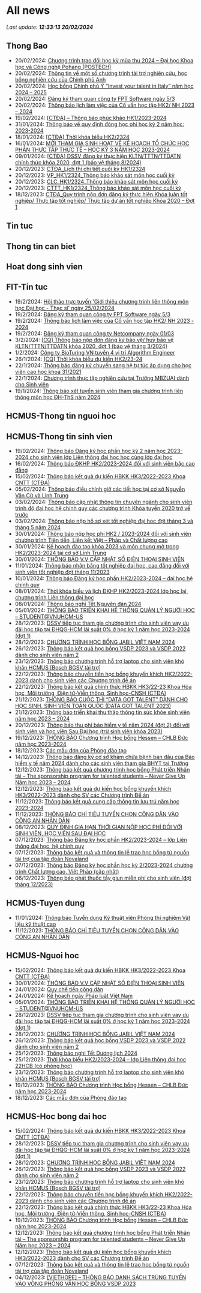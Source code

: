# All news
_Last update: **12:33:13 20/02/2024**_
## Thong Bao
* 20/02/2024: [Chương trình trao đổi học kỳ mùa thu 2024 – Đại học Khoa học và Công nghệ Pohang (POSTECH)](https://www.ctda.hcmus.edu.vn/vi/2024/02/chuong-trinh-trao-doi-hoc-ky-mua-thu-2024-dai-hoc-khoa-hoc-va-cong-nghe-pohang-postech/)
* 20/02/2024: [Thông tin về một số chương trình tài trợ nghiên cứu, học bổng nghiên cứu của Chính phủ Anh](https://www.ctda.hcmus.edu.vn/vi/2024/02/thong-tin-ve-mot-so-chuong-trinh-tai-tro-nghien-cuu-hoc-bong-nghien-cuu-cua-chinh-phu-anh/)
* 20/02/2024: [Học bổng Chính phủ Ý “Invest your talent in Italy” năm học 2024 – 2025](https://www.ctda.hcmus.edu.vn/vi/2024/02/hoc-bong-chinh-phu-y-invest-your-talent-in-italy-nam-hoc-2024-2025/)
* 20/02/2024: [Đăng ký tham quan công ty FPT Software ngày 5/3](https://www.ctda.hcmus.edu.vn/vi/2024/02/dang-ky-tham-quan-cong-ty-fpt-software-ngay-5-3/)
* 20/02/2024: [Thông báo lịch làm việc của Cố vấn học tập HK2/ NH 2023 – 2024](https://www.ctda.hcmus.edu.vn/vi/2024/02/thong-bao-lich-lam-viec-cua-co-van-hoc-tap-hk2-nh-2023-2024/)
* 19/02/2024: [[CTĐA] – Thông báo phúc khảo HK1/2023-2024](https://www.ctda.hcmus.edu.vn/vi/2024/02/ctda-thong-bao-phuc-khao-hk1-2023-2024/)
* 31/01/2024: [Thông báo về quy định đóng học phí học kỳ 2 năm học: 2023-2024](https://www.ctda.hcmus.edu.vn/vi/2024/01/thong-bao-ve-quy-dinh-dong-hoc-phi-hoc-ky-2-nam-hoc-2023-2024/)
* 18/01/2024: [[CTĐA] Thời khóa biểu HK2/2324](https://www.ctda.hcmus.edu.vn/vi/2024/01/ctda-thoi-khoa-bieu-hk2-2324/)
* 16/01/2024: [MỜI THAM GIA SINH HOẠT VỀ KẾ HOẠCH TỔ CHỨC HỌC PHẦN THỰC TẬP THỰC TẾ – HỌC KỲ 3 NĂM HỌC 2023-2024](https://www.ctda.hcmus.edu.vn/vi/2024/01/moi-tham-gia-sinh-hoat-ve-ke-hoach-to-chuc-hoc-phan-thuc-tap-thuc-te-hoc-ky-3-nam-hoc-2023-2024/)
* 09/01/2024: [[CTĐA] DSSV đăng ký thực hiện KLTN/TTTN/TTDATN chính thức khóa 2020, đợt 1 (bảo vệ tháng 8/2024)](https://www.ctda.hcmus.edu.vn/vi/2024/01/ctda-dssv-nop-don-dang-ky-thuc-hien-kltn-tttn-ttdatn-khoa-2020-dot-1-bao-ve-thang-8-2024/)
* 20/12/2023: [CTĐA_Lịch thi chi tiết cuối kỳ HK1/2324](https://www.ctda.hcmus.edu.vn/vi/2023/12/ctda_lich-thi-chi-tiet-cuoi-ky-hk1-2324/)
* 20/12/2023: [VP_HK1/2324_Thông báo khảo sát môn học cuối kỳ](https://www.ctda.hcmus.edu.vn/vi/2023/12/vp_hk1-2324_thong-bao-khao-sat-mon-hoc-cuoi-ky/)
* 20/12/2023: [CLC_HK1/2324_Thông báo khảo sát môn học cuối kỳ](https://www.ctda.hcmus.edu.vn/vi/2023/12/clc_hk1-2324_thong-bao-khao-sat-mon-hoc-cuoi-ky/)
* 20/12/2023: [CTTT_HK1/2324_Thông báo khảo sát môn học cuối kỳ](https://www.ctda.hcmus.edu.vn/vi/2023/12/cttt_hk1-2324_thong-bao-khao-sat-mon-hoc-cuoi-ky/)
* 18/12/2023: [CTĐA_Quy trình nộp đơn đăng ký thực hiện Khóa luận tốt nghiệp/ Thực tập tốt nghiệp/ Thực tập dự án tốt nghiệp Khóa 2020 – Đợt 1](https://www.ctda.hcmus.edu.vn/vi/2023/12/ctda_quy-trinh-nop-don-dang-ky-thuc-hien-khoa-luan-tot-nghiep-thuc-tap-tot-nghiep-thuc-tap-du-an-tot-nghiep-khoa-2020-dot-1/)
## Tin tuc
## Thong tin can biet
## Hoat dong sinh vien
## FIT-Tin tuc
* 19/2/2024: [Hội thảo trực tuyến 'Giới thiệu chương trình liên thông môn học Đại học - Thạc sĩ' ngày 25/02/2024](https://www.fit.hcmus.edu.vn/vn/Default.aspx?tabid=292&newsid=15973)
* 19/2/2024: [Đăng ký tham quan công ty FPT Software ngày 5/3](https://www.fit.hcmus.edu.vn/vn/Default.aspx?tabid=292&newsid=15967)
* 19/2/2024: [Thông báo lịch làm việc của Cố vấn học tập HK2/ NH 2023 - 2024](https://www.fit.hcmus.edu.vn/vn/Default.aspx?tabid=292&newsid=15966)
* 19/2/2024: [Đăng ký tham quan công ty Netcompany ngày 01/03](https://www.fit.hcmus.edu.vn/vn/Default.aspx?tabid=292&newsid=15965)
* 3/2/2024: [[CQ] Thông báo nộp đơn đăng ký bảo vệ/ huỷ bảo vệ KLTN/TTTN/TTDATN khóa 2020, đợt 1 (bảo vệ tháng 3/2024)](https://www.fit.hcmus.edu.vn/vn/Default.aspx?tabid=292&newsid=15947)
* 1/2/2024: [Công ty BioTuring VN tuyển 4 vị trí Algorithm Engineer](https://www.fit.hcmus.edu.vn/vn/Default.aspx?tabid=292&newsid=15937)
* 26/1/2024: [[CQ] Thời khóa biểu dự kiến HK2/23-24](https://www.fit.hcmus.edu.vn/vn/Default.aspx?tabid=292&newsid=15924)
* 22/1/2024: [Thông báo đăng ký chuyển sang hệ tự túc áp dụng cho học viên cao học khoá 31/2021](https://www.fit.hcmus.edu.vn/vn/Default.aspx?tabid=292&newsid=15919)
* 22/1/2024: [Chương trình thực tập nghiên cứu tại Trường MBZUAI dành cho Sinh viên](https://www.fit.hcmus.edu.vn/vn/Default.aspx?tabid=292&newsid=15917)
* 19/1/2024: [Thông báo xét tuyển sinh viên tham gia chương trình liên thông môn học ĐH-ThS năm 2024](https://www.fit.hcmus.edu.vn/vn/Default.aspx?tabid=292&newsid=15914)
## HCMUS-Thong tin nguoi hoc
## HCMUS-Thong tin sinh vien
* 19/02/2024: [Thông báo Đăng ký học phần học kỳ 2 năm học 2023-2024 cho sinh viên lớp Liên thông đại học học cùng lớp đại học](https://hcmus.edu.vn/thong-bao-dang-ky-hoc-phan-hoc-ky-2-nam-hoc-2023-2024-cho-sinh-vien-lop-lien-thong-dai-hoc-hoc-cung-lop-dai-hoc/)
* 16/02/2024: [Thông báo ĐKHP HK2/2023-2024 đối với sinh viên bậc cao đẳng](https://hcmus.edu.vn/thong-bao-dkhp-hk2-2023-2024-doi-voi-sinh-vien-bac-cao-dang/)
* 15/02/2024: [Thông báo kết quả dự kiến HBKK HK3/2022-2023 Khoa CNTT (CTĐA)](https://hcmus.edu.vn/thong-bao-ket-qua-du-kien-hbkk-hk3-2022-2023-khoa-cntt-ctda/)
* 05/02/2024: [Thông báo điều chỉnh giờ các tiết học tại cơ sở Nguyễn Văn Cừ và Linh Trung](https://hcmus.edu.vn/thong-bao-dieu-chinh-gio-cac-tiet-hoc-tai-co-so-nguyen-van-cu-va-linh-trung/)
* 03/02/2024: [Thông báo cập nhật thông tin chuyên ngành cho sinh viên trình độ đại học hệ chính quy các chương trình Khóa tuyển 2020 trở về trước](https://hcmus.edu.vn/thong-bao-cap-nhat-thong-tin-chuyen-nganh-cho-sinh-vien-trinh-do-dai-hoc-he-chinh-quy-cac-chuong-trinh-khoa-tuyen-2020-tro-ve-truoc/)
* 03/02/2024: [Thông báo nộp hồ sơ xét tốt nghiệp đại hoc đợt tháng 3 và tháng 5 năm 2024](https://hcmus.edu.vn/thong-bao-nop-ho-so-xet-tot-nghiep-dai-hoc-dot-thang-3-va-thang-5-nam-2024/)
* 30/01/2024: [Thông báo nộp học phí HK2 / 2023-2024 đối với sinh viên chương trình Tiên tiến, Liên kết Việt – Pháp và Chất lượng cao](https://hcmus.edu.vn/thong-bao-nop-hoc-phi-hk2-2023-2024-doi-voi-sinh-vien-chuong-trinh-tien-tien-lien-ket-viet-phap-va-chat-luong-cao/)
* 30/01/2024: [Kế hoạch đào tạo khóa 2023 và môn chung mở trong HK2/2023-2024 tại cơ sở Linh Trung](https://hcmus.edu.vn/ke-hoach-dao-tao-khoa-2023-va-mon-chung-mo-trong-hk2-2023-2024-tai-co-so-linh-trung/)
* 30/01/2024: [THÔNG BÁO V.V CẬP NHẬT SỐ ĐIỆN THOẠI SINH VIÊN](https://hcmus.edu.vn/thong-bao-v-v-cap-nhat-so-dien-thoai-sinh-vien/)
* 11/01/2024: [Thông báo nhận bằng tốt nghiệp đại học, cao đẳng đối với sinh viên tốt nghiệp đợt tháng 11/2023](https://hcmus.edu.vn/thong-bao-nhan-bang-tot-nghiep-dai-hoc-cao-dang-doi-voi-sinh-vien-tot-nghiep-dot-thang-11-2023/)
* 10/01/2024: [Thông báo Đăng ký học phần HK2/2023-2024 – đại học hệ chính quy](https://hcmus.edu.vn/thong-bao-dang-ky-hoc-phan-hk2-2023-2024-dai-hoc-he-chinh-quy/)
* 08/01/2024: [Thời khóa biểu và lịch ĐKHP HK2/2023-2024 lớp học lại, chương trình Liên thông đại học](https://hcmus.edu.vn/thoi-khoa-bieu-va-lich-dkhp-hk2-2023-2024-lop-hoc-lai-chuong-trinh-lien-thong-dai-hoc/)
* 08/01/2024: [Thông báo nghỉ Tết Nguyên đán 2024](https://hcmus.edu.vn/thong-bao-nghi-tet-nguyen-dan-2024/)
* 05/01/2024: [THÔNG BÁO TRIỂN KHAI HỆ THỐNG QUẢN LÝ NGƯỜI HỌC – STUDENT@VNUHCM-US](https://hcmus.edu.vn/thong-bao-trien-khai-he-thong-quan-ly-nguoi-hoc-studentvnuhcm-us/)
* 28/12/2023: [DSSV tiếp tục tham gia chương trình cho sinh viên vay ưu đãi học tập tại ĐHQG-HCM lãi suất 0% ở học kỳ 1 năm học 2023-2024 (đợt 1)](https://hcmus.edu.vn/dssv-tiep-tuc-tham-gia-chuong-trinh-cho-sinh-vien-vay-uu-dai-hoc-tap-tai-dhqg-hcm-lai-suat-0-o-hoc-ky-1-nam-hoc-2023-2024-dot-1/)
* 28/12/2023: [CHƯƠNG TRÌNH HỌC BỔNG JABIL VIỆT NAM 2024](https://hcmus.edu.vn/chuong-trinh-hoc-bong-jabil-viet-nam-2024/)
* 26/12/2023: [Thông báo kết quả học bổng VSDP 2023 và VSDP 2022 dành cho sinh viên năm 2](https://hcmus.edu.vn/thong-bao-ket-qua-hoc-bong-vsdp-2023-va-vsdp-2022-danh-cho-sinh-vien-nam-2/)
* 23/12/2023: [Thông báo chương trình hỗ trợ laptop cho sinh viên khó khăn HCMUS [Bosch BGSV tài trợ]](https://hcmus.edu.vn/thong-bao-chuong-trinh-ho-tro-laptop-cho-sinh-vien-kho-khan-hcmus-bosch-bgsv-tai-tro/)
* 22/12/2023: [Thông báo chuyển tiền học bổng khuyến khích HK2/2022-2023 dành cho sinh viên các Chương trình đề án](https://hcmus.edu.vn/thong-bao-chuyen-tien-hoc-bong-khuyen-khich-hk-2022-2022-danh-cho-sinh-vien-chuong-trinh-de-an/)
* 22/12/2023: [Thông báo kết quả chính thức HBKK HK3/22-23 Khoa Hóa học, Môi trường, Điện tử-Viễn thông, Sinh học-CNSH (CTĐA)](https://hcmus.edu.vn/thong-bao-ket-qua-chinh-thuc-hbkk-hk3-22-23-khoa-hoa-hoc-moi-truong-dien-tu-vien-thong-sinh-hoc-cnsh-ctda/)
* 21/12/2023: [THÔNG BÁO CUỘC THI “DATA GOT TALENT” DÀNH CHO HỌC SINH, SINH VIÊN TOÀN QUỐC (DATA GOT TALENT 2023)](https://hcmus.edu.vn/thong-bao-cuoc-thi-data-got-talent-danh-cho-hoc-sinh-sinh-vien-toan-quoc-data-got-talent-2023/)
* 21/12/2023: [Thông báo triển khai thu thập thông tin sức khỏe sinh viên năm học 2023 – 2024](https://hcmus.edu.vn/thong-bao-trien-khai-thu-thap-thong-tin-suc-khoe-sinh-vien-nam-hoc-2023-2024/)
* 20/12/2023: [Thông báo thu phí bảo hiểm y tế năm 2024 (đợt 2) đối với sinh viên và học viên Sau Đại học (trừ sinh viên khóa 2023)](https://hcmus.edu.vn/40210-2/)
* 19/12/2023: [THÔNG BÁO Chương trình Học bổng Hessen – CHLB Đức năm học 2023-2024](https://hcmus.edu.vn/thong-bao-chuong-trinh-hoc-bong-hessen-chlb-duc-nam-hoc-2023-2024/)
* 18/12/2023: [Các mẫu đơn của Phòng đào tạo](https://hcmus.edu.vn/cac-mau-don-cua-phong-dao-tao/)
* 14/12/2023: [Thông báo đăng ký cơ sở khám chữa bệnh ban đầu của Bảo hiểm y tế năm 2024 dành cho các sinh viên tham gia BHYT tại Trường](https://hcmus.edu.vn/thong-bao-dang-ky-co-so-kham-chua-benh-ban-dau-cua-bao-hiem-y-te-nam-2024-danh-cho-cac-sinh-vien-tham-gia-bhyt-tai-truong/)
* 12/12/2023: [Thông báo kết quả chương trình học bổng Phát triển Nhân tài – The sponsorship program for talented students – Never Give Up Năm học 2023 – 2024](https://hcmus.edu.vn/thong-bao-ket-qua-chuong-trinh-hoc-bong-phat-trien-nhan-tai-the-sponsorship-program-for-talented-students-never-give-up-nam-hoc-2023-2024/)
* 12/12/2023: [Thông báo kết quả dự kiến học bổng khuyến khích HK3/2022-2023 dành cho SV các Chương trình Đề án](https://hcmus.edu.vn/thong-bao-ket-qua-du-kien-hoc-bong-khuyen-khich-hk3-202-2023-danh-cho-sv-chuong-trinh-de-an/)
* 11/12/2023: [Thông báo kết quả cung cấp thông tin lưu trú năm học 2023-2024](https://hcmus.edu.vn/thong-bao-ket-qua-cung-cap-thong-tin-luu-tru-nam-hoc-2023-2024/)
* 11/12/2023: [THÔNG BÁO CHỈ TIÊU TUYỂN CHỌN CÔNG DÂN VÀO CÔNG AN NHÂN DÂN](https://hcmus.edu.vn/thong-bao-chi-tieu-tuyen-chon-cong-dan-vao-cong-an-nhan-dan/)
* 08/12/2023: [QUY ĐỊNH GIA HẠN THỜI GIAN NỘP HỌC PHÍ ĐỐI VỚI SINH VIÊN, HỌC VIÊN SAU ĐẠI HỌC](https://hcmus.edu.vn/quy-dinh-gia-han-thoi-gian-nop-hoc-phi-doi-voi-sinh-vien-hoc-vien-sau-dai-hoc-2/)
* 07/12/2023: [Thông báo Đăng ký học phần HK2/2023-2024 – lớp Liên thông đại học, hệ chính quy](https://hcmus.edu.vn/thong-bao-dang-ky-hoc-phan-hk2-2023-2024-lop-lien-thong-dai-hoc-he-chinh-quy/)
* 07/12/2023: [Thông báo kết quả và thông tin lễ trao học bổng từ nguồn tài trợ của tập đoàn Novaland](https://hcmus.edu.vn/thong-bao-ket-qua-va-thong-tin-le-trao-hoc-bong-tu-nguon-tai-tro-cua-tap-doan-novaland/)
* 07/12/2023: [Thông báo Đăng ký học phần học kỳ 2/2023-2024 chương trình Chất lượng cao, Việt Pháp (cập nhật)](https://hcmus.edu.vn/thong-bao-dang-ky-hoc-phan-hoc-ky-2-2023-2024-chuong-trinh-chat-luong-cao-viet-phap-cap-nhat-moi/)
* 06/12/2023: [Thông báo phát thuốc tẩy giun miễn phí cho sinh viên (đợt tháng 12/2023)](https://hcmus.edu.vn/thong-bao-phat-thuoc-tay-giun-mien-phi-cho-sinh-vien-dot-thang-12-2023/)
## HCMUS-Tuyen dung
* 11/01/2024: [Thông báo Tuyển dụng Kỹ thuật viên Phòng thí nghiệm Vật liệu kỹ thuật cao](https://hcmus.edu.vn/thong-bao-tuyen-dung-ky-thuat-vien-phong-thi-nghiem-vat-lieu-ky-thuat-cao/)
* 11/12/2023: [THÔNG BÁO CHỈ TIÊU TUYỂN CHỌN CÔNG DÂN VÀO CÔNG AN NHÂN DÂN](https://hcmus.edu.vn/thong-bao-chi-tieu-tuyen-chon-cong-dan-vao-cong-an-nhan-dan/)
## HCMUS-Nguoi hoc
* 15/02/2024: [Thông báo kết quả dự kiến HBKK HK3/2022-2023 Khoa CNTT (CTĐA)](https://hcmus.edu.vn/thong-bao-ket-qua-du-kien-hbkk-hk3-2022-2023-khoa-cntt-ctda/)
* 30/01/2024: [THÔNG BÁO V.V CẬP NHẬT SỐ ĐIỆN THOẠI SINH VIÊN](https://hcmus.edu.vn/thong-bao-v-v-cap-nhat-so-dien-thoai-sinh-vien/)
* 24/01/2024: [Quy chế tiếp công dân](https://hcmus.edu.vn/quy-che-tiep-cong-dan/)
* 24/01/2024: [Kế hoạch ngày Pháp luật Việt Nam](https://hcmus.edu.vn/ke-hoach-ngay-phap-luat-viet-nam/)
* 05/01/2024: [THÔNG BÁO TRIỂN KHAI HỆ THỐNG QUẢN LÝ NGƯỜI HỌC – STUDENT@VNUHCM-US](https://hcmus.edu.vn/thong-bao-trien-khai-he-thong-quan-ly-nguoi-hoc-studentvnuhcm-us/)
* 28/12/2023: [DSSV tiếp tục tham gia chương trình cho sinh viên vay ưu đãi học tập tại ĐHQG-HCM lãi suất 0% ở học kỳ 1 năm học 2023-2024 (đợt 1)](https://hcmus.edu.vn/dssv-tiep-tuc-tham-gia-chuong-trinh-cho-sinh-vien-vay-uu-dai-hoc-tap-tai-dhqg-hcm-lai-suat-0-o-hoc-ky-1-nam-hoc-2023-2024-dot-1/)
* 28/12/2023: [CHƯƠNG TRÌNH HỌC BỔNG JABIL VIỆT NAM 2024](https://hcmus.edu.vn/chuong-trinh-hoc-bong-jabil-viet-nam-2024/)
* 26/12/2023: [Thông báo kết quả học bổng VSDP 2023 và VSDP 2022 dành cho sinh viên năm 2](https://hcmus.edu.vn/thong-bao-ket-qua-hoc-bong-vsdp-2023-va-vsdp-2022-danh-cho-sinh-vien-nam-2/)
* 25/12/2023: [Thông báo nghỉ Tết Dương lịch 2024](https://hcmus.edu.vn/thong-bao-nghi-tet-duong-lich-2024/)
* 25/12/2023: [Thời khóa biểu HK2/2023-2024 – lớp Liên thông đại học 22HCB (có phòng học)](https://hcmus.edu.vn/thoi-khoa-bieu-hk2-2023-2024-lop-lien-thong-dai-hoc-22hcb-co-phong-hoc/)
* 23/12/2023: [Thông báo chương trình hỗ trợ laptop cho sinh viên khó khăn HCMUS [Bosch BGSV tài trợ]](https://hcmus.edu.vn/thong-bao-chuong-trinh-ho-tro-laptop-cho-sinh-vien-kho-khan-hcmus-bosch-bgsv-tai-tro/)
* 19/12/2023: [THÔNG BÁO Chương trình Học bổng Hessen – CHLB Đức năm học 2023-2024](https://hcmus.edu.vn/thong-bao-chuong-trinh-hoc-bong-hessen-chlb-duc-nam-hoc-2023-2024/)
* 18/12/2023: [Các mẫu đơn của Phòng đào tạo](https://hcmus.edu.vn/cac-mau-don-cua-phong-dao-tao/)
## HCMUS-Hoc bong dai hoc
* 15/02/2024: [Thông báo kết quả dự kiến HBKK HK3/2022-2023 Khoa CNTT (CTĐA)](https://hcmus.edu.vn/thong-bao-ket-qua-du-kien-hbkk-hk3-2022-2023-khoa-cntt-ctda/)
* 28/12/2023: [DSSV tiếp tục tham gia chương trình cho sinh viên vay ưu đãi học tập tại ĐHQG-HCM lãi suất 0% ở học kỳ 1 năm học 2023-2024 (đợt 1)](https://hcmus.edu.vn/dssv-tiep-tuc-tham-gia-chuong-trinh-cho-sinh-vien-vay-uu-dai-hoc-tap-tai-dhqg-hcm-lai-suat-0-o-hoc-ky-1-nam-hoc-2023-2024-dot-1/)
* 28/12/2023: [CHƯƠNG TRÌNH HỌC BỔNG JABIL VIỆT NAM 2024](https://hcmus.edu.vn/chuong-trinh-hoc-bong-jabil-viet-nam-2024/)
* 26/12/2023: [Thông báo kết quả học bổng VSDP 2023 và VSDP 2022 dành cho sinh viên năm 2](https://hcmus.edu.vn/thong-bao-ket-qua-hoc-bong-vsdp-2023-va-vsdp-2022-danh-cho-sinh-vien-nam-2/)
* 23/12/2023: [Thông báo chương trình hỗ trợ laptop cho sinh viên khó khăn HCMUS [Bosch BGSV tài trợ]](https://hcmus.edu.vn/thong-bao-chuong-trinh-ho-tro-laptop-cho-sinh-vien-kho-khan-hcmus-bosch-bgsv-tai-tro/)
* 22/12/2023: [Thông báo chuyển tiền học bổng khuyến khích HK2/2022-2023 dành cho sinh viên các Chương trình đề án](https://hcmus.edu.vn/thong-bao-chuyen-tien-hoc-bong-khuyen-khich-hk-2022-2022-danh-cho-sinh-vien-chuong-trinh-de-an/)
* 22/12/2023: [Thông báo kết quả chính thức HBKK HK3/22-23 Khoa Hóa học, Môi trường, Điện tử-Viễn thông, Sinh học-CNSH (CTĐA)](https://hcmus.edu.vn/thong-bao-ket-qua-chinh-thuc-hbkk-hk3-22-23-khoa-hoa-hoc-moi-truong-dien-tu-vien-thong-sinh-hoc-cnsh-ctda/)
* 19/12/2023: [THÔNG BÁO Chương trình Học bổng Hessen – CHLB Đức năm học 2023-2024](https://hcmus.edu.vn/thong-bao-chuong-trinh-hoc-bong-hessen-chlb-duc-nam-hoc-2023-2024/)
* 12/12/2023: [Thông báo kết quả chương trình học bổng Phát triển Nhân tài – The sponsorship program for talented students – Never Give Up Năm học 2023 – 2024](https://hcmus.edu.vn/thong-bao-ket-qua-chuong-trinh-hoc-bong-phat-trien-nhan-tai-the-sponsorship-program-for-talented-students-never-give-up-nam-hoc-2023-2024/)
* 12/12/2023: [Thông báo kết quả dự kiến học bổng khuyến khích HK3/2022-2023 dành cho SV các Chương trình Đề án](https://hcmus.edu.vn/thong-bao-ket-qua-du-kien-hoc-bong-khuyen-khich-hk3-202-2023-danh-cho-sv-chuong-trinh-de-an/)
* 07/12/2023: [Thông báo kết quả và thông tin lễ trao học bổng từ nguồn tài trợ của tập đoàn Novaland](https://hcmus.edu.vn/thong-bao-ket-qua-va-thong-tin-le-trao-hoc-bong-tu-nguon-tai-tro-cua-tap-doan-novaland/)
* 04/12/2023: [[VIETHOPE] – THÔNG BÁO DANH SÁCH TRÚNG TUYỂN VÀO VÒNG PHỎNG VẤN HỌC BỔNG VSDP 2023](https://hcmus.edu.vn/viethope-thong-bao-danh-sach-trung-tuyen-vao-vong-phong-van-hoc-bong-vsdp-2023/)
